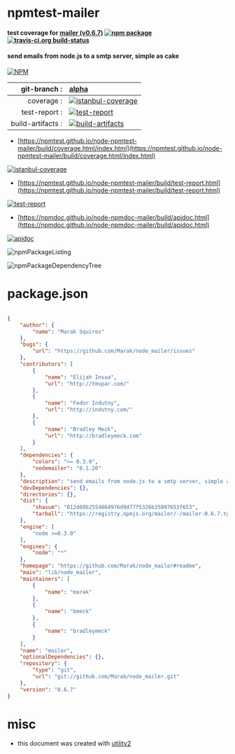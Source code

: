 # npmtest-mailer

#### test coverage for  [mailer (v0.6.7)](https://github.com/Marak/node_mailer#readme)  [![npm package](https://img.shields.io/npm/v/npmtest-mailer.svg?style=flat-square)](https://www.npmjs.org/package/npmtest-mailer) [![travis-ci.org build-status](https://api.travis-ci.org/npmtest/node-npmtest-mailer.svg)](https://travis-ci.org/npmtest/node-npmtest-mailer)

#### send emails from node.js to a smtp server, simple as cake

[![NPM](https://nodei.co/npm/mailer.png?downloads=true&downloadRank=true&stars=true)](https://www.npmjs.com/package/mailer)

| git-branch : | [alpha](https://github.com/npmtest/node-npmtest-mailer/tree/alpha)|
|--:|:--|
| coverage : | [![istanbul-coverage](https://npmtest.github.io/node-npmtest-mailer/build/coverage.badge.svg)](https://npmtest.github.io/node-npmtest-mailer/build/coverage.html/index.html)|
| test-report : | [![test-report](https://npmtest.github.io/node-npmtest-mailer/build/test-report.badge.svg)](https://npmtest.github.io/node-npmtest-mailer/build/test-report.html)|
| build-artifacts : | [![build-artifacts](https://npmtest.github.io/node-npmtest-mailer/glyphicons_144_folder_open.png)](https://github.com/npmtest/node-npmtest-mailer/tree/gh-pages/build)|

- [https://npmtest.github.io/node-npmtest-mailer/build/coverage.html/index.html](https://npmtest.github.io/node-npmtest-mailer/build/coverage.html/index.html)

[![istanbul-coverage](https://npmtest.github.io/node-npmtest-mailer/build/screenCapture.buildCi.browser.%252Ftmp%252Fbuild%252Fcoverage.lib.html.png)](https://npmtest.github.io/node-npmtest-mailer/build/coverage.html/index.html)

- [https://npmtest.github.io/node-npmtest-mailer/build/test-report.html](https://npmtest.github.io/node-npmtest-mailer/build/test-report.html)

[![test-report](https://npmtest.github.io/node-npmtest-mailer/build/screenCapture.buildCi.browser.%252Ftmp%252Fbuild%252Ftest-report.html.png)](https://npmtest.github.io/node-npmtest-mailer/build/test-report.html)

- [https://npmdoc.github.io/node-npmdoc-mailer/build/apidoc.html](https://npmdoc.github.io/node-npmdoc-mailer/build/apidoc.html)

[![apidoc](https://npmdoc.github.io/node-npmdoc-mailer/build/screenCapture.buildCi.browser.%252Ftmp%252Fbuild%252Fapidoc.html.png)](https://npmdoc.github.io/node-npmdoc-mailer/build/apidoc.html)

![npmPackageListing](https://npmtest.github.io/node-npmtest-mailer/build/screenCapture.npmPackageListing.svg)

![npmPackageDependencyTree](https://npmtest.github.io/node-npmtest-mailer/build/screenCapture.npmPackageDependencyTree.svg)



# package.json

```json

{
    "author": {
        "name": "Marak Squires"
    },
    "bugs": {
        "url": "https://github.com/Marak/node_mailer/issues"
    },
    "contributors": [
        {
            "name": "Elijah Insua",
            "url": "http://tmvpar.com/"
        },
        {
            "name": "Fedor Indutny",
            "url": "http://indutny.com/"
        },
        {
            "name": "Bradley Meck",
            "url": "http://bradleymeck.com"
        }
    ],
    "dependencies": {
        "colors": ">= 0.3.0",
        "nodemailer": "0.1.20"
    },
    "description": "send emails from node.js to a smtp server, simple as cake",
    "devDependencies": {},
    "directories": {},
    "dist": {
        "shasum": "012d69b2554864976d9d77f5326b35097653f653",
        "tarball": "https://registry.npmjs.org/mailer/-/mailer-0.6.7.tgz"
    },
    "engine": [
        "node >=0.3.0"
    ],
    "engines": {
        "node": "*"
    },
    "homepage": "https://github.com/Marak/node_mailer#readme",
    "main": "lib/node_mailer",
    "maintainers": [
        {
            "name": "marak"
        },
        {
            "name": "bmeck"
        },
        {
            "name": "bradleymeck"
        }
    ],
    "name": "mailer",
    "optionalDependencies": {},
    "repository": {
        "type": "git",
        "url": "git://github.com/Marak/node_mailer.git"
    },
    "version": "0.6.7"
}
```



# misc
- this document was created with [utility2](https://github.com/kaizhu256/node-utility2)
